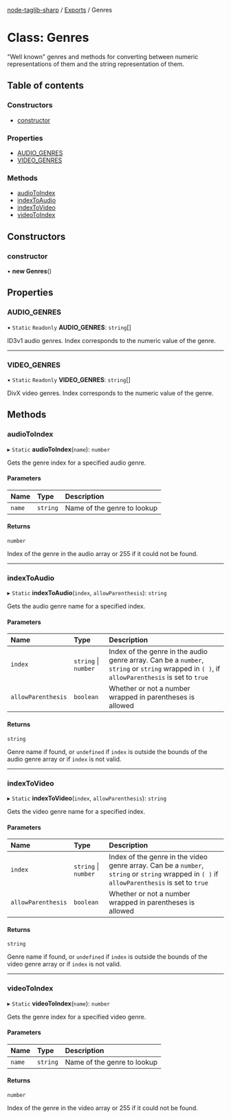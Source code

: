 [node-taglib-sharp](../README.md) / [Exports](../modules.md) / Genres

# Class: Genres

"Well known" genres and methods for converting between numeric representations of them and the
string representation of them.

## Table of contents

### Constructors

- [constructor](Genres.md#constructor)

### Properties

- [AUDIO\_GENRES](Genres.md#audio_genres)
- [VIDEO\_GENRES](Genres.md#video_genres)

### Methods

- [audioToIndex](Genres.md#audiotoindex)
- [indexToAudio](Genres.md#indextoaudio)
- [indexToVideo](Genres.md#indextovideo)
- [videoToIndex](Genres.md#videotoindex)

## Constructors

### constructor

• **new Genres**()

## Properties

### AUDIO\_GENRES

▪ `Static` `Readonly` **AUDIO\_GENRES**: `string`[]

ID3v1 audio genres. Index corresponds to the numeric value of the genre.

___

### VIDEO\_GENRES

▪ `Static` `Readonly` **VIDEO\_GENRES**: `string`[]

DivX video genres. Index corresponds to the numeric value of the genre.

## Methods

### audioToIndex

▸ `Static` **audioToIndex**(`name`): `number`

Gets the genre index for a specified audio genre.

#### Parameters

| Name | Type | Description |
| :------ | :------ | :------ |
| `name` | `string` | Name of the genre to lookup |

#### Returns

`number`

Index of the genre in the audio array or 255 if it could not be found.

___

### indexToAudio

▸ `Static` **indexToAudio**(`index`, `allowParenthesis`): `string`

Gets the audio genre name for a specified index.

#### Parameters

| Name | Type | Description |
| :------ | :------ | :------ |
| `index` | `string` \| `number` | Index of the genre in the audio genre array. Can be a `number`, `string` or `string` wrapped in `( )`, if `allowParenthesis` is set to `true` |
| `allowParenthesis` | `boolean` | Whether or not a number wrapped in parentheses is allowed |

#### Returns

`string`

Genre name if found, or `undefined` if `index` is outside the
    bounds of the audio genre array or if `index` is not valid.

___

### indexToVideo

▸ `Static` **indexToVideo**(`index`, `allowParenthesis`): `string`

Gets the video genre name for a specified index.

#### Parameters

| Name | Type | Description |
| :------ | :------ | :------ |
| `index` | `string` \| `number` | Index of the genre in the video genre array. Can be a `number`, `string` or `string` wrapped in `( )` if `allowParenthesis` is set to `true` |
| `allowParenthesis` | `boolean` | Whether or not a number wrapped in parentheses is allowed |

#### Returns

`string`

Genre name if found, or `undefined` if `index` is outside the
    bounds of the video genre array or if `index` is not valid.

___

### videoToIndex

▸ `Static` **videoToIndex**(`name`): `number`

Gets the genre index for a specified video genre.

#### Parameters

| Name | Type | Description |
| :------ | :------ | :------ |
| `name` | `string` | Name of the genre to lookup |

#### Returns

`number`

Index of the genre in the video array or 255 if it could not be found.

